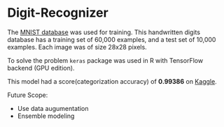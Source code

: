 # Digit-Recognizer

The [MNIST database](http://yann.lecun.com/exdb/mnist/) was used for training. This handwritten digits database has a training set of 60,000 examples, and a test set of 10,000 examples. Each image was of size 28x28 pixels.

To solve the problem `keras` package was used in R with TensorFlow backend (GPU edition).

This model had a score(categorization accuracy) of __0.99386__ on [Kaggle](https://www.kaggle.com/c/digit-recognizer).

Future Scope: 
* Use data augumentation
* Ensemble modeling
